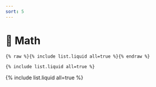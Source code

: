 ```yaml
---
sort: 5
---
```


# :japanese_goblin: Math

```
{% raw %}{% include list.liquid all=true %}{% endraw %}

{% include list.liquid all=true %}
```

{% include list.liquid all=true %}
